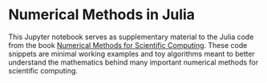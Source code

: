 # Numerical Methods in Julia

This Jupyter notebook serves as supplementary material to the Julia code from the book [Numerical Methods for Scientific Computing](https://www.equalsharepress.com/media/NMFSC.pdf). These code snippets are minimal working examples and toy algorithms meant to better understand the mathematics behind many important numerical methods for scientific computing.
